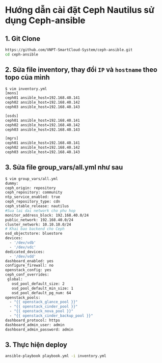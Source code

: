 # Hướng dẫn cài đặt Ceph Nautilus sử dụng Ceph-ansible
## 1. Git Clone
```sh
https://github.com/VNPT-SmartCloud-System/ceph-ansible.git
cd ceph-ansible
```
## 2. Sửa file inventory, thay đổi `IP` và `hostname` theo topo của mình

```sh
$ vim inventory.yml
[mons]
ceph01 ansible_host=192.168.40.141
ceph02 ansible_host=192.168.40.142
ceph03 ansible_host=192.168.40.143

[osds]
ceph01 ansible_host=192.168.40.141
ceph02 ansible_host=192.168.40.142
ceph03 ansible_host=192.168.40.143

[mgrs]
ceph01 ansible_host=192.168.40.141
ceph02 ansible_host=192.168.40.142
ceph03 ansible_host=192.168.40.143
```
## 3. Sửa file group_vars/all.yml như sau
```sh
$ vim group_vars/all.yml
dummy:
ceph_origin: repository
ceph_repository: community
ntp_service_enabled: true
ceph_repository_type: cdn
ceph_stable_release: nautilus
#Sua lai dai network cho phu hop
monitor_address_block: 192.168.40.0/24
public_network: 192.168.40.0/24
cluster_network: 10.10.10.0/24
# Khai bao backend cho Ceph
osd_objectstore: bluestore
devices:
  - '/dev/vdb'
  - '/dev/vdc'
dedicated_devices:
  - '/dev/vdd'
dashboard_enabled: yes
configure_firewall: no
openstack_config: yes
ceph_conf_overrides:
 global:
   osd_pool_default_size: 2
   osd_pool_default_min_size: 1
   osd_pool_default_pg_num: 64
openstack_pools:
  - "{{ openstack_glance_pool }}"
  - "{{ openstack_cinder_pool }}"
  - "{{ openstack_nova_pool }}"
  - "{{ openstack_cinder_backup_pool }}"
dashboard_protocol: https
dashboard_admin_user: admin
dashboard_admin_password: admin
```
## 3. Thực hiện deploy
```sh
ansible-playbook playbook.yml -i inventory.yml
```

